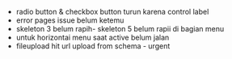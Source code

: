 - radio button & checkbox button turun karena control label
- error pages issue belum ketemu
- skeleton 3 belum rapih- skeleton 5 belum rapii di bagian menu
- untuk horizontai menu saat active belum jalan
- fileupload hit url upload from schema - urgent

